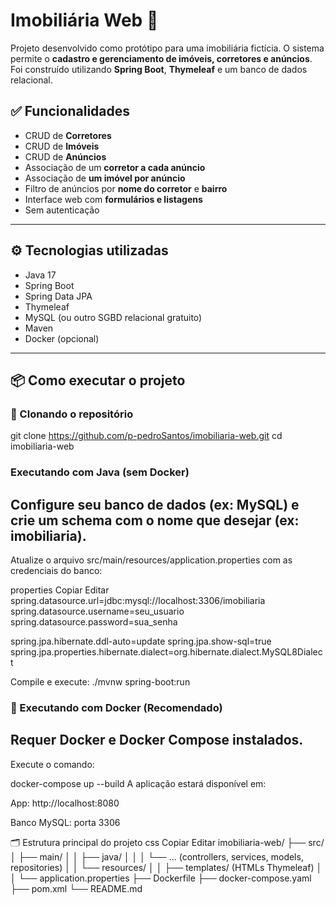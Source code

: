 # Imobiliária Web 🏡

Projeto desenvolvido como protótipo para uma imobiliária fictícia. O sistema permite o **cadastro e gerenciamento de imóveis, corretores e anúncios**. Foi construído utilizando **Spring Boot**, **Thymeleaf** e um banco de dados relacional.

## ✅ Funcionalidades

- CRUD de **Corretores**
- CRUD de **Imóveis**
- CRUD de **Anúncios**
- Associação de um **corretor a cada anúncio**
- Associação de **um imóvel por anúncio**
- Filtro de anúncios por **nome do corretor** e **bairro**
- Interface web com **formulários e listagens**
- Sem autenticação

---

## ⚙️ Tecnologias utilizadas

- Java 17
- Spring Boot
- Spring Data JPA
- Thymeleaf
- MySQL (ou outro SGBD relacional gratuito)
- Maven
- Docker (opcional)

---

## 📦 Como executar o projeto

### 🔽 Clonando o repositório

git clone https://github.com/p-pedroSantos/imobiliaria-web.git
cd imobiliaria-web

### Executando com Java (sem Docker)
## Configure seu banco de dados (ex: MySQL) e crie um schema com o nome que desejar (ex: imobiliaria).

Atualize o arquivo src/main/resources/application.properties com as credenciais do banco:

properties
Copiar
Editar
spring.datasource.url=jdbc:mysql://localhost:3306/imobiliaria
spring.datasource.username=seu_usuario
spring.datasource.password=sua_senha

spring.jpa.hibernate.ddl-auto=update
spring.jpa.show-sql=true
spring.jpa.properties.hibernate.dialect=org.hibernate.dialect.MySQL8Dialect

Compile e execute:
./mvnw spring-boot:run

### 🐳 Executando com Docker (Recomendado)
## Requer Docker e Docker Compose instalados.

Execute o comando:

docker-compose up --build
A aplicação estará disponível em:

App: http://localhost:8080

Banco MySQL: porta 3306

🗂 Estrutura principal do projeto
css
Copiar
Editar
imobiliaria-web/
├── src/
│   ├── main/
│   │   ├── java/
│   │   │   └── ... (controllers, services, models, repositories)
│   │   └── resources/
│   │       ├── templates/ (HTMLs Thymeleaf)
│   │       └── application.properties
├── Dockerfile
├── docker-compose.yaml
├── pom.xml
└── README.md
